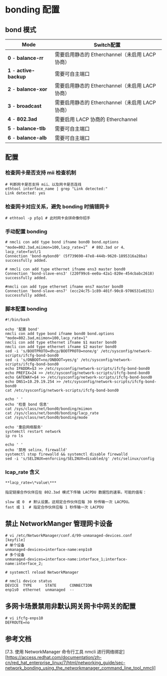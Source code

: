 # bonding 配置

## bond 模式

| Mode                      | Switch配置                                      |
| ------------------------- | ----------------------------------------------- |
| **0** - **balance-rr**    | 需要启用静态的 Etherchannel（未启用 LACP 协商） |
| **1** - **active-backup** | 需要可自主端口                                  |
| **2** - **balance-xor**   | 需要启用静态的 Etherchannel（未启用 LACP 协商） |
| **3** - **broadcast**     | 需要启用静态的 Etherchannel（未启用 LACP 协商） |
| **4** - **802.3ad**       | 需要启用 LACP 协商的 Etherchannel               |
| **5** - **balance-tlb**   | 需要可自主端口                                  |
| **6** - **balance-alb**   | 需要可自主端口                                  |

## 配置

### 检查网卡是否支持 mii 检查机制

```shell
# 判断网卡是否支持 mii、以及网卡是否连线
ethtool interface_name | grep "Link detected:"
Link detected: yes
```

### 检查网卡对应关系，避免 bonding 时搞错网卡

```shell
# ethtool -p p5p1 # 此时网卡会拼命像你招手
```

### 手动配置 bonding

```shell
# nmcli con add type bond ifname bond0 bond.options "mode=802.3ad,miimon=100,lacp_rate=1”  # 802.3ad or 4、lacp_rate=fast/1
Connection 'bond-mybond0' (5f739690-47e8-444b-9620-1895316a28ba) successfully added.

# nmcli con add type ethernet ifname ens3 master bond0
Connection 'bond-slave-ens3' (220f99c6-ee0a-42a1-820e-454cbabc2618) successfully added.

#nmcli con add type ethernet ifname ens7 master bond0
Connection 'bond-slave-ens7' (ecc24c75-1c89-401f-90c8-9706531e0231) successfully added.
```

### 脚本配置 bonding

```shell
#!/bin/bash

echo '配置 bond'
nmcli con add type bond ifname bond0 bond.options "mode=802.3ad,miimon=100,lacp_rate=1"
nmcli con add type ethernet ifname $1 master bond0
nmcli con add type ethernet ifname $2 master bond0
sed -i 's/BOOTPROTO=dhcp/BOOTPROTO=none/g' /etc/sysconfig/network-scripts/ifcfg-bond-bond0
sed -i 's/ONBOOT=no/ONBOOT=yes/g' /etc/sysconfig/network-scripts/ifcfg-bond-bond0
echo IPADDR=$3 >> /etc/sysconfig/network-scripts/ifcfg-bond-bond0
echo PREFIX=24 >> /etc/sysconfig/network-scripts/ifcfg-bond-bond0
echo GATEWAY=$4 >> /etc/sysconfig/network-scripts/ifcfg-bond-bond0
echo DNS1=10.29.19.254 >> /etc/sysconfig/network-scripts/ifcfg-bond-bond0
cat /etc/sysconfig/network-scripts/ifcfg-bond-bond0

echo ' '
echo '检查 bond 信息'
cat /sys/class/net/bond0/bonding/miimon
cat /sys/class/net/bond0/bonding/lacp_rate
cat /sys/class/net/bond0/bonding/mode

echo '重启网络服务'
systemctl restart network
ip ro ls

echo ' '
echo '禁用 selinx、firewalld'
systemctl stop firewalld && systemctl disable firewalld
sed -i 's/SELINUX=enforcing/SELINUX=disabled/g' /etc/selinux/config
```

### lcap_rate 含义

```shell
**lacp_rate=\*value\***

指定链接合作伙伴应在 802.3ad 模式下传输 LACPDU 数据包的速率。可能的值有：

slow 或 0  # 默认设置。这规定合作伙伴应每 30 秒传输一次 LACPDU。
fast 或 1  # 指定合作伙伴应每 1 秒传输一次 LACPDU 
```

## 禁止 NetworkManger 管理网卡设备

```shell
# vi /etc/NetworkManager/conf.d/99-unmanaged-devices.conf
[keyfile]
# 单个设备 
unmanaged-devices=interface-name:enp1s0  
# 多个设备 
unmanaged-devices=interface-name:interface_1;interface-name:interface_2;

# systemctl reload NetworkManager

# nmcli device status
DEVICE  TYPE      STATE      CONNECTION
enp1s0  ethernet  unmanaged  --
```

## 多网卡场景禁用非默认网关网卡中网关的配置

```shell
# vi ifcfg-enps10
DEFROUTE=no
```

## 参考文档

[7.3. 使用 NetworkManager 命令行工具 nmcli 进行网络绑定][https://access.redhat.com/documentation/zh-cn/red_hat_enterprise_linux/7/html/networking_guide/sec-network_bonding_using_the_networkmanager_command_line_tool_nmcli]